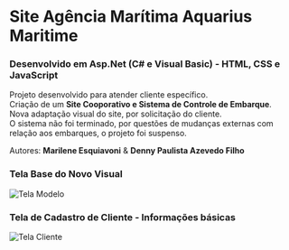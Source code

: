 # Site Agência Marítima Aquarius Maritime

### Desenvolvido em Asp.Net (C# e Visual Basic) - HTML, CSS e JavaScript

Projeto desenvolvido para atender cliente específico.  
Criação de um **Site Cooporativo e Sistema de Controle de Embarque**.  
Nova adaptação visual do site, por solicitação do cliente.  
O sistema não foi terminado, por questões de mudanças externas com relação
aos embarques, o projeto foi suspenso.

Autores: **Marilene Esquiavoni** & **Denny Paulista Azevedo Filho**

### Tela Base do Novo Visual

![Tela Modelo](https://mdcursos.dev.br/img/sisweb/ModeloTelaAquariusBL.png)

### Tela de Cadastro de Cliente - Informações básicas

![Tela Cliente](https://mdcursos.dev.br/img/sisweb/TelaAquariusBL.png)
